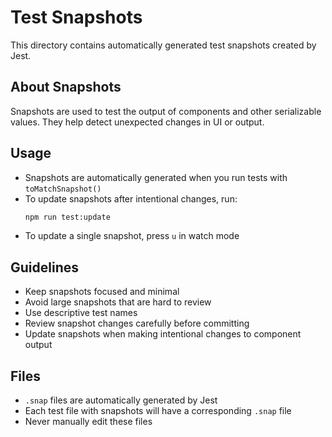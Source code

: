 # Test Snapshots

This directory contains automatically generated test snapshots created by Jest.

## About Snapshots

Snapshots are used to test the output of components and other serializable values. They help detect unexpected changes in UI or output.

## Usage

- Snapshots are automatically generated when you run tests with `toMatchSnapshot()`
- To update snapshots after intentional changes, run:
  ```bash
  npm run test:update
  ```
- To update a single snapshot, press `u` in watch mode

## Guidelines

- Keep snapshots focused and minimal
- Avoid large snapshots that are hard to review
- Use descriptive test names
- Review snapshot changes carefully before committing
- Update snapshots when making intentional changes to component output

## Files

- `.snap` files are automatically generated by Jest
- Each test file with snapshots will have a corresponding `.snap` file
- Never manually edit these files
